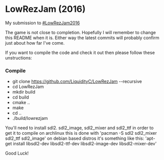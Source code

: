 # LowRezJam (2016)

My submission to [#LowRezJam2016](https://itch.io/jam/lowrezjam2016)

The game is not close to completion. Hopefully I will remember to change this README when it is.
Either way the latest commits will probably confirm just about how far I've come.

If you want to compile the code and check it out then please follow these unstructions:

### Compile
- git clone https://github.com/LiquidityC/LowRezJam --recursive
- cd LowRezJam
- mkdir build
- cd build
- cmake ..
- make
- cd ..
- ./build/lowrezjam

You'll need to install sdl2. sdl2_image, sdl2_mixer and sdl2_ttf in order to get it to compile
on archlinux this is done with 'pacman -S sdl2 sdl2_mixer sdl2_ttf sdl2_image' on debian based distros it's something
like this: 'apt-get install libsdl2-dev libsdl2-ttf-dev libsdl2-image-dev libsdl2-mixer-dev'

Good Luck!
